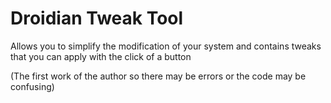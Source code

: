 # Droidian Tweak Tool
Allows you to simplify the modification of your system and contains tweaks that you can apply with the click of a button


(The first work of the author so there may be errors or the code may be confusing)
